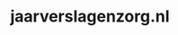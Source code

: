 ---
layout: post
title:  "jaarverslagenzorg.nl"
internal_url:  "/data/jaarverslagenzorg.nl.html"
categories: dutchgov
---